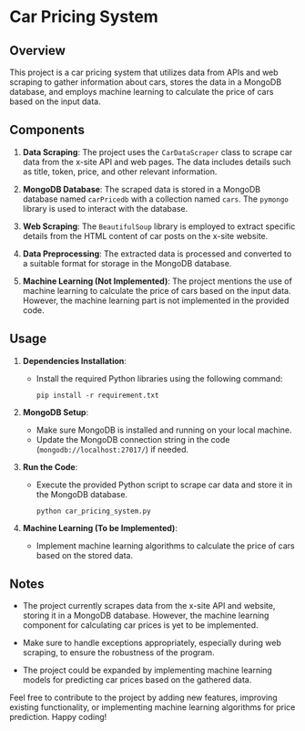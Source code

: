 # Car Pricing System

## Overview
This project is a car pricing system that utilizes data from APIs and web scraping to gather information about cars, stores the data in a MongoDB database, and employs machine learning to calculate the price of cars based on the input data.

## Components
1. **Data Scraping**: The project uses the `CarDataScraper` class to scrape car data from the x-site API and web pages. The data includes details such as title, token, price, and other relevant information.

2. **MongoDB Database**: The scraped data is stored in a MongoDB database named `carPricedb` with a collection named `cars`. The `pymongo` library is used to interact with the database.

3. **Web Scraping**: The `BeautifulSoup` library is employed to extract specific details from the HTML content of car posts on the x-site website.

4. **Data Preprocessing**: The extracted data is processed and converted to a suitable format for storage in the MongoDB database.

5. **Machine Learning (Not Implemented)**: The project mentions the use of machine learning to calculate the price of cars based on the input data. However, the machine learning part is not implemented in the provided code.

## Usage
1. **Dependencies Installation**:
   - Install the required Python libraries using the following command:
     ```
     pip install -r requirement.txt
     ```

2. **MongoDB Setup**:
   - Make sure MongoDB is installed and running on your local machine.
   - Update the MongoDB connection string in the code (`mongodb://localhost:27017/`) if needed.

3. **Run the Code**:
   - Execute the provided Python script to scrape car data and store it in the MongoDB database.
     ```
     python car_pricing_system.py
     ```

4. **Machine Learning (To be Implemented)**:
   - Implement machine learning algorithms to calculate the price of cars based on the stored data.

## Notes
- The project currently scrapes data from the x-site API and website, storing it in a MongoDB database. However, the machine learning component for calculating car prices is yet to be implemented.

- Make sure to handle exceptions appropriately, especially during web scraping, to ensure the robustness of the program.

- The project could be expanded by implementing machine learning models for predicting car prices based on the gathered data.

Feel free to contribute to the project by adding new features, improving existing functionality, or implementing machine learning algorithms for price prediction. Happy coding!